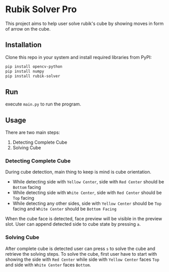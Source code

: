 # Rubik Solver Pro

This project aims to help user solve rubik's cube by showing moves in form of arrow on the cube.

## Installation

Clone this repo in your system and install required libraries from PyPI:

```bash
pip install opencv-python
pip install numpy
pip install rubik-solver
```
## Run
execute `main.py` to run the program.
## Usage
There are two main steps:
1) Detecting Complete Cube
2) Solving Cube

### Detecting Complete Cube
During cube detection, main thing to keep is mind is cube orientation.
* While detecting side with `Yellow Center`, side with `Red Center` should be `Bottom` facing
* While detecting side with `White Center`, side with `Red Center` should be `Top` facing
* While detecting any other sides, side with `Yellow Center` should be `Top` facing and `White Center` should be `Bottom Facing`

When the cube face is detected, face preview will be visible in the preview slot. User can append detected side to cube 
state by pressing `a`. <br>
### Solving Cube
After complete cube is detected user can press `s` to solve the cube and retrieve the solving steps.
To solve the cube, first user have to start with showing the side with `Red Center` while side with `Yellow Center` faces `Top` and 
side with `White Center` faces `Bottom`.

